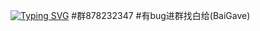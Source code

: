 [![Typing SVG](https://readme-typing-svg.herokuapp.com?font=Fira+Code&weight=800&pause=1000&color=FFFFFF&center=true&random=false&width=435&lines=%E7%99%BD%E7%BB%99%E7%9A%84%E6%8F%92%E4%BB%B6)](https://git.io/typing-svg)
#群878232347
#有bug进群找白给(BaiGave)
